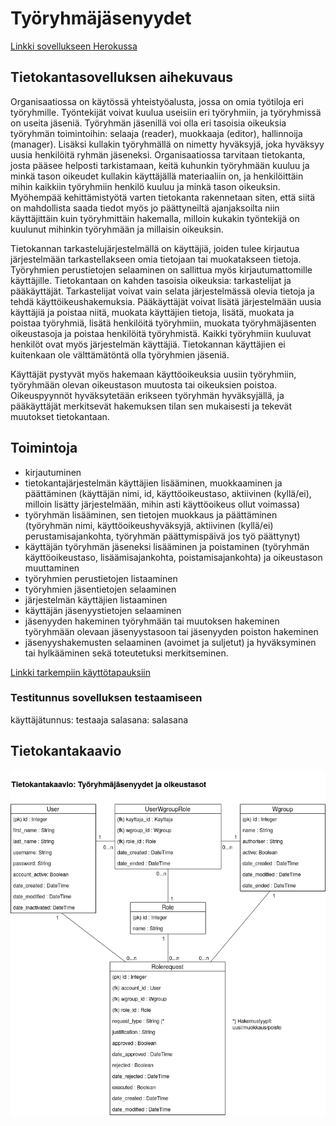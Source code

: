 # Työryhmäjäsenyydet

[Linkki sovellukseen Herokussa](https://jmlii-trjapp.herokuapp.com/)


## Tietokantasovelluksen aihekuvaus

Organisaatiossa on käytössä yhteistyöalusta, jossa on omia työtiloja eri työryhmille. Työntekijät voivat kuulua useisiin eri työryhmiin, ja työryhmissä on useita jäseniä. Työryhmän jäsenillä voi olla eri tasoisia oikeuksia työryhmän toimintoihin: selaaja (reader), muokkaaja (editor), hallinnoija (manager). Lisäksi kullakin työryhmällä on nimetty hyväksyjä, joka hyväksyy uusia henkilöitä ryhmän jäseneksi. Organisaatiossa tarvitaan tietokanta, josta pääsee helposti tarkistamaan, keitä kuhunkin työryhmään kuuluu ja minkä tason oikeudet kullakin käyttäjällä materiaaliin on, ja henkilöittäin mihin kaikkiin työryhmiin henkilö kuuluu ja minkä tason oikeuksin. Myöhempää kehittämistyötä varten tietokanta rakennetaan siten, että siitä on mahdollista saada tiedot myös jo päättyneiltä ajanjaksoilta niin käyttäjittäin kuin työryhmittäin hakemalla, milloin kukakin työntekijä on kuulunut mihinkin työryhmään ja millaisin oikeuksin. 

Tietokannan tarkastelujärjestelmällä on käyttäjiä, joiden tulee kirjautua järjestelmään tarkastellakseen omia tietojaan tai muokatakseen tietoja. Työryhmien perustietojen selaaminen on sallittua myös kirjautumattomille käyttäjille. Tietokantaan on kahden tasoisia oikeuksia: tarkastelijat ja pääkäyttäjät. Tarkastelijat voivat vain selata järjestelmässä olevia tietoja ja tehdä käyttöikeushakemuksia. Pääkäyttäjät voivat lisätä järjestelmään uusia käyttäjiä ja poistaa niitä, muokata käyttäjien tietoja, lisätä, muokata ja poistaa työryhmiä, lisätä henkilöitä työryhmiin, muokata työryhmäjäsenten oikeustasoja ja poistaa henkilöitä työryhmistä. Kaikki työryhmiin kuuluvat henkilöt ovat myös järjestelmän käyttäjiä. Tietokannan käyttäjien ei kuitenkaan ole välttämätöntä olla työryhmien jäseniä. 

Käyttäjät pystyvät myös hakemaan käyttöoikeuksia uusiin työryhmiin, työryhmään olevan oikeustason muutosta tai oikeuksien poistoa. Oikeuspyynnöt hyväksytetään erikseen työryhmän hyväksyjällä, ja pääkäyttäjät merkitsevät hakemuksen tilan sen mukaisesti ja tekevät muutokset tietokantaan. 


## Toimintoja

* kirjautuminen 
* tietokantajärjestelmän käyttäjien lisääminen, muokkaaminen ja päättäminen (käyttäjän nimi, id, käyttöoikeustaso, aktiivinen (kyllä/ei), milloin lisätty järjestelmään, mihin asti käyttöoikeus ollut voimassa)
* työryhmän lisääminen, sen tietojen muokkaus ja päättäminen (työryhmän nimi, käyttöoikeushyväksyjä, aktiivinen (kyllä/ei) perustamisajankohta, työryhmän päättymispäivä jos työ päättynyt)
* käyttäjän työryhmän jäseneksi lisääminen ja poistaminen (työryhmän käyttöoikeustaso, lisäämisajankohta, poistamisajankohta) ja oikeustason muuttaminen
* työryhmien perustietojen listaaminen
* työryhmien jäsentietojen selaaminen
* järjestelmän käyttäjien listaaminen
* käyttäjän jäsenyystietojen selaaminen
* jäsenyyden hakeminen työryhmään tai muutoksen hakeminen työryhmään olevaan jäsenyystasoon tai jäsenyyden poiston hakeminen
* jäsenyyshakemusten selaaminen (avoimet ja suljetut) ja hyväksyminen tai hylkääminen sekä toteutetuksi merkitseminen.

[Linkki tarkempiin käyttötapauksiin](../master/documentation/kayttotapaukset.md) 

### Testitunnus sovelluksen testaamiseen
käyttäjätunnus: testaaja
salasana: salasana

## Tietokantakaavio

![](https://github.com/jmlii/TrjApp/raw/master/documentation/Tietokantakaavio.png "Tietokantakaavio")





